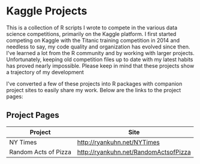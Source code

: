 # Kaggle Projects  

This is a collection of R scripts I wrote to compete in the various data science competitions, primarily on the Kaggle platform.  I first started competing on Kaggle with the Titanic training competition in 2014 and needless to say, my code quality and organization has evolved since then.  I've learned a lot from the R community and by working with larger projects.  Unfortunately, keeping old competition files up to date with my latest habits has proved nearly impossible.  Please keep in mind that these projects show a trajectory of my development 


I've converted a few of these projects into R packages with companion project sites to easily share my work.  Below are the links to the project pages:


## Project Pages  

| Project | Site |
| ---- | ---- | 
| NY Times | http://ryankuhn.net/NYTimes | 
| Random Acts of Pizza | http://ryankuhn.net/RandomActsofPizza | 

